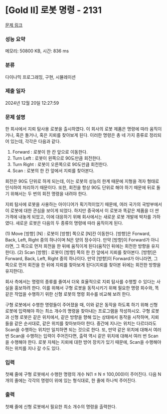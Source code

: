 # [Gold II] 로봇 명령 - 2131 

[문제 링크](https://www.acmicpc.net/problem/2131) 

### 성능 요약

메모리: 50800 KB, 시간: 836 ms

### 분류

다이나믹 프로그래밍, 구현, 시뮬레이션

### 제출 일자

2024년 12월 20일 12:27:59

### 문제 설명

<p>한 회사에서 지뢰 탐사용 로봇을 출시하였다. 이 회사의 로봇 제품은 명령에 따라 움직이거나, 혹은 돌거나, 혹은 지뢰를 찾아보게 된다. 이러한 명령은 총 네 가지 종류로 정리되어 있는데, 각각은 다음과 같다.</p>

<ol>
	<li>Forward : 로봇이 한 칸 앞으로 이동한다.</li>
	<li>Turn Left : 로봇이 왼쪽으로 90도만큼 회전한다.</li>
	<li>Turn Right : 로봇이 오른쪽으로 90도만큼 회전한다.</li>
	<li>Scan : 로봇의 한 칸 앞에서 지뢰를 찾아본다.</li>
</ol>

<p>회전은 90도 단위로 하게 되는데, 이는 로봇의 성능의 한계 때문에 지형을 격자 형태로 인식하여 처리하기 때문이다. 또한, 회전을 항상 90도 단위로 해야 하기 때문에 뒤로 돌기 위해서는 두 번의 회전 명령을 내려야 한다.</p>

<p>지뢰 탐사에 로봇을 사용하는 아이디어가 획기적이었기 때문에, 여러 국가의 국방부에서 이 로봇에 대한 관심을 보이게 되었다. 하지만 중국에서 이 로봇과 똑같은 제품을 더 싼 가격에 내놓게 되었고, 이에 대응하기 위해 회사에서는 새로운 로봇 개발에 박차를 가하였다. 새로운 로봇은 다음의 두 종류의 명령에 따라 움직이게 된다.</p>

<p>(1) Move [방향] [N] : 로봇이 [방향] 쪽으로 [N]칸 이동한다. [방향]은 Forward, Back, Left, Right 중의 하나이며 N은 양의 정수이다. 만약 [방향]이 Forward가 아니라면, 그 쪽으로 먼저 회전을 한 뒤에 움직이게 된다(움직인 뒤에는 회전한 방향을 유지한다).   (2) Scan [방향] : 로봇이 [방향] 쪽의 한 칸 앞에서 지뢰를 찾아본다. [방향]은 Forward, Back, Left, Right 중의 하나이다. 만약 [방향]이 Forward가 아니라면, 그 쪽으로 먼저 회전을 한 뒤에 지뢰를 찾아보게 된다(지뢰를 찾아본 뒤에는 회전한 방향을 유지한다).</p>

<p>회사 측에서는 명령의 종류를 줄여서 더욱 효율적으로 지뢰 탐사를 수행할 수 있다는 사실을 홍보하려 한다. 이를 위해서 구형 로봇을 동작시키기 위해 필요한 명령 회수와, 똑같은 작업을 수행하기 위한 신형 로봇의 명령 회수를 비교해 보려 한다.</p>

<p>구형 로봇에서 수행한 명령들이 주어졌을 때, 이와 같은 동작을 하도록 하기 위해 신형 로봇에 입력해야 하는 최소 개수의 명령을 찾아내는 프로그램을 작성하시오. 구형 로봇과 신형 로봇은 같은 위치에서, 같은 방향을 향해 있는 상태에서 동작을 시작하며, 지뢰들을 같은 순서대로, 같은 위치를 찾아보아야 한다. 중간에 지나는 위치는 다르더라도 Scan을 수행하는 위치만 일치하면 되는 것으로 한다. 또, 만약 같은 위치에 대해서 여러 번 Scan을 수행하는 입력이 주어진다면, 출력 역시 같은 위치에 대해서 여러 번 Scan을 수행해야 한다. 로봇 자체는 지뢰에 대한 방어 장치가 있기 때문에, Scan을 수행해야 하는 위치를 지나 갈 수도 있다.</p>

### 입력 

 <p>첫째 줄에 구형 로봇에서 수행한 명령의 개수 N(1 ≤ N ≤ 100,000)이 주어진다. 다음 N개의 줄에는 각각의 명령이 위에 있는 형식대로, 한 줄에 하나씩 주어진다.</p>

### 출력 

 <p>첫째 줄에 신형 로봇에서 필요한 최소 개수의 명령을 출력한다.</p>

